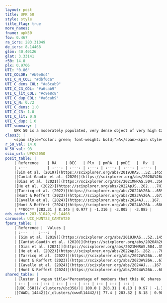 ```yaml
---
layout: post
title: UPK 50
style: style
title_flag: true
more_names: 
fname: upk50
fov: 0.467
ra_icrs: 283.31049
de_icrs: 8.14468
glon: 40.40126
glat: 3.33141
r50: 14.0
plx: 0.9766
UTI: "0.86"
UTI_COLOR: "#b9e0c4"
UTI_C_N_COL: "#dbf0ca"
UTI_C_dens_COL: "#a6cab9"
UTI_C_C3_COL: "#a6cab9"
UTI_C_lit_COL: "#c9e8c8"
UTI_C_dup_COL: "#a6cab9"
UTI_C_N: 0.72
UTI_C_dens: 1.0
UTI_C_C3: 1.0
UTI_C_lit: 0.8
UTI_C_dup: 1.0
UTI_summary: |
    UPK 50 is a moderately populated, very dense object of very high C3 quality. It is well-studied in the literature. This object shares a large percentage of members with 2 later reported entries.
class3: |
    <span style="color: green; font-weight: bold;">A</span><span style="color: green; font-weight: bold;">A</span>
r_50_val: 14.0
N_50_val: 93
scix_url: UPK%2050
posit_table: |
    | Reference    | RA    | DEC   | Plx  | pmRA  | pmDE   |  Rv  |
    | :---         | :---: | :---: | :---: | :---: | :---: | :---: |
    |[Sim et al. (2019)](https://scixplorer.org/abs/2019JKAS...52..145S) | 283.274 | 8.171 | -- | -1.33 | -3.79 | -- |
    |[Cantat-Gaudin et al. (2020)](https://scixplorer.org/abs/2020A%26A...640A...1C) | 283.309 | 8.172 | 0.97 | -1.315 | -3.817 | -- |
    |[Dias et al. (2021)](https://scixplorer.org/abs/2021MNRAS.504..356D) | 283.272 | 8.194 | 0.97 | -1.309 | -3.803 | -- |
    |[He et al. (2022)](https://scixplorer.org/abs/2022ApJS..262....7H) | 283.268 | 8.195 | 0.997 | -1.317 | -3.776 | -- |
    |[Tarricq et al. (2022)](https://scixplorer.org/abs/2022A%26A...659A..59T) | 283.293 | 8.108 | 0.995 | -1.325 | -3.793 | -- |
    |[Hunt & Reffert (2023)](https://scixplorer.org/abs/2023A%26A...673A.114H) | 283.299 | 8.197 | 0.973 | -1.321 | -3.796 | -4.239 |
    |[Cavallo et al. (2024)](https://scixplorer.org/abs/2024AJ....167...12C) | 283.3 | 8.181 | 0.975 | -- | -- | -- |
    |[Hunt & Reffert (2024)](https://scixplorer.org/abs/2024A%26A...686A..42H) | 283.299 | 8.197 | 0.973 | -1.321 | -3.796 | -4.239 |
    | **UCC** |283.31 | 8.145 | 0.977 | -1.316 | -3.805 | -3.885 | 
cds_radec: 283.31049,+8.14468
carousel: UCC_HUNT23_CANTAT20
fpars_table: |
    | Reference |  Values |
    | :---  |  :---:  |
    | [Sim et al. (2019)](https://scixplorer.org/abs/2019JKAS...52..145S) | `d_pc=995, log(age)=8.7` |
    | [Cantat-Gaudin et al. (2020)](https://scixplorer.org/abs/2020A%26A...640A...1C) | `AVNN=1.07, DMNN=10.01, AgeNN=8.34` |
    | [Dias et al. (2021)](https://scixplorer.org/abs/2021MNRAS.504..356D) | `Av=1.399, Dist=988, logage=8.401, [Fe/H]=0.05` |
    | [He et al. (2022)](https://scixplorer.org/abs/2022ApJS..262....7H) | `A0=1.45, logAge=8.15` |
    | [Tarricq et al. (2022)](https://scixplorer.org/abs/2022A%26A...659A..59T) | `Dist=970, logAgeNN=8.37` |
    | [Hunt & Reffert (2023)](https://scixplorer.org/abs/2023A%26A...673A.114H) | `AV50=1.317, diffAV50=1.182, MOD50=9.946, logAge50=8.216` |
    | [Cavallo et al. (2024)](https://scixplorer.org/abs/2024AJ....167...12C) | `AV50=1.29, dMod50=10.23, logAge50=8.55, [Fe/H]50=0.6` |
    | [Hunt & Reffert (2024)](https://scixplorer.org/abs/2024A%26A...686A..42H) | `MassJ=342.629` |
shared_table: |
    | Cluster | <span title="Percentage of members that this OC shares with the ones listed">%</span>   | RA   | DEC   | Plx   | pmRA  | pmDE  | Rv | UTI |
    | :-: | :-: |:-: | :-: | :-: | :-: | :-: | :-: | :-: |
    |[UBC 358](/_clusters/ubc358/)| 100.0 | 283.31 | 8.13 | 0.97 | -1.32 | -3.81 | -3.89 |0.1 |
    |[CWWDL 14442](/_clusters/cwwdl14442/)| 77.4 | 283.32 | 8.18 | 0.98 | -1.32 | -3.81 | -2.6 |0.01 |
---
```

